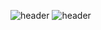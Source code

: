 ![header](https://capsule-render.vercel.app/api?type=waving&color=auto&height=250&section=header&text=Eunjeong's%20GitHub&fontSize=70&animation=scaleIn)
![header](https://capsule-render.vercel.app/api?text=Hello%World!)

<!--
**ByoungilYoun/ByoungilYoun** is a ✨ _special_ ✨ repository because its `README.md` (this file) appears on your GitHub profile.

Here are some ideas to get you started:

- 🔭 I’m currently working on ...
- 🌱 I’m currently learning ...
- 👯 I’m looking to collaborate on ...
- 🤔 I’m looking for help with ...
- 💬 Ask me about ...
- 📫 How to reach me: ...
- 😄 Pronouns: ...
- ⚡ Fun fact: ...
-->
